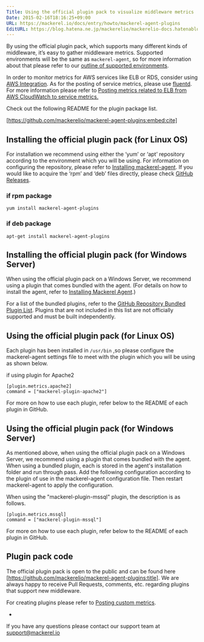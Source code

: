 ```yaml
---
Title: Using the official plugin pack to visualize middleware metrics
Date: 2015-02-16T18:16:25+09:00
URL: https://mackerel.io/docs/entry/howto/mackerel-agent-plugins
EditURL: https://blog.hatena.ne.jp/mackerelio/mackerelio-docs.hatenablog.mackerel.io/atom/entry/8454420450083908463
---
```


By using the official plugin pack, which supports many different kinds of middleware, it’s easy to gather middleware metrics. Supported environments will be the same as `mackerel-agent`, so for more information about that please refer to our [outline of supported environments](https://mackerel.io/docs/entry/overview#support-environments).

In order to monitor metrics for AWS services like ELB or RDS, consider using [AWS Integration](https://mackerel.io/docs/entry/integrations/aws). As for the posting of service metrics, please use [fluentd](http://www.fluentd.org/). For more information please refer to [Posting metrics related to ELB from AWS CloudWatch to service metrics.](https://mackerel.io/docs/entry/advanced/fluentd#example-elb)

Check out the following README for the plugin package list.

[https://github.com/mackerelio/mackerel-agent-plugins:embed:cite]

## Installing the official plugin pack (for Linux OS)

For installation we recommend using either the ‘yum’ or ‘apt’ repository according to the environment which you will be using. For information on configuring the repository, please refer to [Installing mackerel-agent][]. If you would like to acquire the ‘rpm’ and ‘deb’ files directly, please check [GitHub Releases][].

[Installing mackerel-agent]: https://mackerel.io/my/instruction-agent
[GitHub Releases]: https://github.com/mackerelio/mackerel-agent-plugins/releases

### if rpm package

```
yum install mackerel-agent-plugins
```

### if deb package

```
apt-get install mackerel-agent-plugins
```

## Installing the official plugin pack (for Windows Server)

When using the official plugin pack on a Windows Server, we recommend using a plugin that comes bundled with the agent. (For details on how to install the agent, refer to [Installing Mackerel Agent][].)

For a list of the bundled plugins, refer to the [GitHub Repository Bundled Plugin List][]. Plugins that are not included in this list are not officially supported and must be built independently.

[Installing Mackerel Agent]: https://mackerel.io/my/instruction-agent
[GitHub Repository Bundled Plugin List]: https://github.com/mackerelio/mackerel-agent/blob/master/wix/pluginlist.txt

## Using the official plugin pack (for Linux OS)

Each plugin has been installed in `/usr/bin` ,so please configure the mackerel-agent settings file to meet with the plugin which you will be using as shown below.

if using plugin for Apache2
```
[plugin.metrics.apache2]
command = ["mackerel-plugin-apache2"]
```

For more on how to use each plugin, refer below to the README of each plugin in GitHub.

## Using the official plugin pack (for Windows Server)

As mentioned above, when using the official plugin pack on a Windows Server, we recommend using a plugin that comes bundled with the agent. When using a bundled plugin, each is stored in the agent's installation folder and run through pass. Add the following configuration according to the plugin of use in the mackerel-agent configuration file. Then restart mackerel-agent to apply the configuration.

When using the "mackerel-plugin-mssql" plugin, the description is as follows.

```
[plugin.metrics.mssql]
command = ["mackerel-plugin-mssql"]
```

For more on how to use each plugin, refer below to the README of each plugin in GitHub.

## Plugin pack code

The official plugin pack is open to the public and can be found here [https://github.com/mackerelio/mackerel-agent-plugins:title].
We are always happy to receive Pull Requests, comments, etc. regarding plugins that support new middleware.

For creating plugins please refer to [Posting custom metrics](https://mackerel.io/docs/entry/advanced/custom-metrics).

-

If you have any questions please contact our support team at support@mackerel.io
